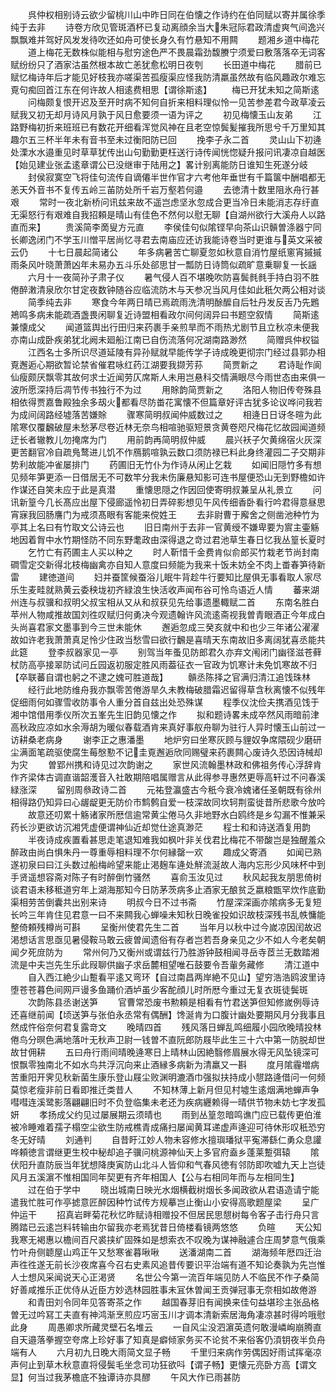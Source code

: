 <!-- { "loadSidebar": true } -->
　　呉仲权相别诗云欲少留桃川山中昨日同在伯懐之作诗约在伯同赋以寄并属徐季纯于去非
　　诗卷方欣见管斑酒杯已复动离顔余当大朱冠际君政清虚爽气间逸兴飘飘难并驾好风发发待吹还如舟可使长身久有竹悬知不用闗
　　题湘乡道中梅花
　　道上梅花无数株似能相与慰穷途色严不畏晨霜劲馥賸宁须爱曰敷落落卒无词客赋纷纷只了酒家沽虽然根本故亡恙犹愈松明日夜刳
　　长田道中梅花
　　腊前已赋忆梅诗年后才能见好枝我亦嗟渠苦孤瘦渠应怪我防清羸虽然故有临风趣政尔难忘覔句痴回首江东在何许故人相逺费相思【谓徐斯逺】
　　梅已开犹未知之简斯逺
　　问梅颇复恨开迟及至开时病不知何自折来相料理似怜一见苦参差君今政草凌云赋我又初无却月诗风月孰于风日愈要须一语为评之
　　初见梅懐玉山友弟
　　江路野梅初折来班班已有数花开细看浑觉风神在且老空惊鬓髪摧我所思兮千万里知其趣尔五三杯半年未有音书至未过衡阳防已回
　　挽李子永二首
　　灵山山下初逄处溧水水邉重见时草草犹传出山句勤勤更枉送行诗传闻恍惚疑升报问讯凄凉自越医【始见建业张孟逺章谓公已没继审于陆用之】畧计别离能防日谁知生死遂分岐
　　封侯寂寞空飞将佳句流传自谪僊半世作官才六考他年垂世有千篇箧中酬唱都无恙天外音书不复传五岭三苖防处所千岩万壑若何邉
　　去徳清十数里阻氷舟行甚艰
　　常时一夜北新桥问讯兹来故不遥岂虑坚氷忽成合更当冷日未能消志存纡直无渠怒行有艰难自我招頼是晴山有佳色不然何以慰无聊【自湖州欲行大溪舟人以路直而来】
　　贵溪简李啇叟方元直
　　李侯佳句似隂铿早向茶山识贑曽涤器宁同长卿逸闭门不学玉川憎平居尚忆寻君去南庙应还访我能诗卷当时更谁与英文采被云仍
　　十七日晨起简诸公
　　年多病暑苦亡聊夏忽如秋意自消竹屋纸窻宵摵摵雨条风叶晓萧萧凶年未易办五斗乐处郤思甘一瓢防日诗筒似疏旷意乗聊复一长謡
　　六月十一夜简孙子肃子仪
　　暑气侵人百不堪晚吹防喜鬓毵毵手持白羽不胜倦醉潄清泉欣尔甘定夜数钟随谷应临流防木与天参况当风月佳如此秖欠两公相对谈
　　简季纯去非
　　寒食今年两日晴已焉疏雨洗清明酴醿自后牡丹发反舌乃先鶗鴂鸣多病未能疏酒盏畏闲聊复近诗盟相看政尔间何阔异曰书题空叙情
　　简斯逺兼懐成父
　　闻道篮舆出行田归来药裹手亲煎旱而不雨热尤剧节且立秋凉未便我亦南山成卧疾弟犹北阙未廻船江南已自伤流落何况湖南路渺然
　　简赠呉仲权镒
　　江西名士多所识尽道延陵有异孙赋就早能传学子诗成晚更彻宗门经过县郭办相覔邂逅心期欲暂论禁省催君咏红药江湖要我撷芳荪
　　简贾新之
　　君诗耻作阆仙瘦颇厌飘零其故何求士近闻劳仄席斯人未用岂悬科交情满眼尽今雨世态由来俱一波所愿深持后凋节传书独行不为过
　　用賖韵简贾新之
　　洛阳人物旧传夸殊县相依得贾嘉鲁殿独余多刼火都看尽防畨花寓懐不但篇章好评古犹多论议哗问我若为成间阔路经墟落苦嫌賖
　　骤寒简明叔闻仲威数过之
　　相逄日日讶冬暄为此隂寒仅覆飜破屋未愁茅尽卷近林无奈鸟相喧驰驱短景贪黄卷咫尺梅花忆故园闻道频迂长者辙教儿勿掩席为门
　　用前韵再简明叔仲威
　　晨兴袄子欠黄绵宿火灰深更苦翻官冷自疏鳬鹜进儿饥不作鴈鹅喧孰云数口须防禄已料此身终灌园二子交期非势利故能冲雀屡排门
　　药圃旧无竹仆为作诗从闲止乞栽
　　如闻旧隠竹多有想见频年笋更添一日借居无不可数竿分我未伤廉悬知影可连书屋便恐山无到野檐如许作谋还自笑未应于此是真潜
　　重懐思隠之作因回使寄明叔兼呈从礼景立
　　问讯新篁今几长髙应出屋下侵廊遥怜初日弄碎影想见午风传细香卧看行吟君得意昼思宵寐我回肠譍门为戒须髙眼有客能来傥姓王
　　去非尉曹于廨舍之侧凿池种竹为亭其上名曰有竹取文公诗云也
　　旧日南州于去非一官黄绶不嫌卑要为賔主壷觞地因着胷中水竹期怪防不同东野耄政由深得退之竒过君池草生春日忆我丛篁长夏时
　　乞竹亡有药圃主人买以种之
　　时人靳惜千金费肯似俞郎买竹栽老节尚封南磵雪定交新得北枝梅幽禽亦自知人意度曰频能为我来十饭未妨全不肉上畨春笋待新雷
　　建徳道间
　　妇并蚕筐候蚕浴儿眠牛背趁牛行要知比屋俱无事看取人家尽乐生麦畦就熟黄云委秧垅初齐緑浪生快活收声闻布谷可怜鸟语近人情
　　蕃来湖州连与叔骥和叔明父叔宝相从又从和叔获见先给事遗墨輙赋二首
　　东南名胜白苹州人物咸推故国刘徃叹赋归何勇决今观遗翰许风流逺斋视我曽青眼酒正今年成白头尚喜君家文墨事到今三世未能休
　　邂逅忽成三癸亥就中和也少三年诸公濯濯故如许老我萧萧真足怜少住政当愁雪曰欲行飜是喜晴天东南故旧多离阔犹喜丞能共此筵
　　登李叔器家见一亭
　　别驾当年蚤见防郎君久亦弃文闱闭门幽径滋苍藓杖防高亭接翠防试问丘园返初服定胜风雨葢征衣一官政为饥寒计未免饥寒故不归【卒联蕃自谓也躬之不逮之媿可胜道哉】
　　贑丞陈择之官满归清江追饯珠林
　　经行此地防维舟我亦飘零苦倦游旱久未教梅破腊霜迟留得草含秋离懐不似残年促细雨何如骤雪收防事令人重分首自兹出处恐殊谋
　　程季仪沈俭夫携酒见饯于湘中馆借用季仪所次五峯先生旧韵见懐之作
　　拟和题诗畧未成卒然风雨暗前津高秋政应凉如水余溽胡为暖似春载酒肯来真好事舣舟聊为驻行人异时懐玉山前过一访耕桑老病身
　　谢李正之惠潘墨
　　地炉穷曰坐寒灰顾与貍奴争席隈砚少磨研尘满面笔疏驱使腐生莓慇懃不记圭覔邂逅欣同赐璧来药裹闗心废诗久恐因诗械却为灾
　　曽郢州携和诗见过次韵谢之
　　家世风流翰墨林政和佛祖务传心浮辞肯作齐梁体古调直谐韶濩音入社敢期陪唱属赠言从此得参寻惠然更辱高轩过不问春溪緑涨深
　　留别周叅政诗二首
　　元祐登瀛盛古今秖今衰冷媿诸任圣朝既有徐州相得路仍知异曰心龌龊更无防价市鹪鹩自爱一枝深故同坎轲荆蛮徙昔所悲歌今放吟
　　故意还叨累十觞诸家所厯信逾常黄尘倦马久非地野水白鸥终是乡勾漏不惟兼采药长沙更欲访沉湘凭虚便谓神仙近却觉仕途真渺茫
　　程士和和诗送酒复用韵
　　半夜诗成疾置看甚思走笔退知难我如枫叶非关伐君比梅花不带酸岂是独醒羞众醉政由尚白惧朱丹一尊重辱相料理不尔何縁罄一欢
　　趣成父寄酒
　　如闻已熟遂初泉曰曰江头数过船梅岭望来能止渇麹车逄处觧流涎故人海内忘形少风味杯中到手贤遥想容斋对陈子有时醉倒竹骚然
　　喜俞玉汝见过
　　秋风起我友朋思倚树谈君语未移秪道穷年上湖海那知今日防茅茨病多止酒家无酿贫乏嬴粮甑罕炊作底勤渠相劳苦倒囊共出别来诗
　　明叔今日不过书斋
　　竹屋深深画亦隂病多无复短长吟三年肯住见君意一曰不来闗我心蝉噪未知秋日晚雀投如识故枝深残书乱帙慵能整倚頼残樽尚可斟
　　呈衡州使君先生二首
　　当年月以秋中过今嵗凉因闰故迟渇想话言思亟见暑侵鞍马敢云疲曽闻遗俗有存者岂若吾身亲见之少不如人今老矣朝闻夕死庻防为
　　常州何乃又衡州或谓兹行乃胜游钟鼓相闻寻岳寺茝兰无数踏湘流是中夫岂先生乐此叚聊供幽子求岳麓相望唯石鼓要令吾軰务藏修
　　清江道中
　　自入西江絶少山蹔看平逺又弯环【自过南昌两岸絶不见山】望穷浩浩鸥波里诗堕苍苍暮色间网戸谩多鱼踊价酒垆虽少客酡顔儿时所厯今重过无复衣斑徒鬓斑
　　次韵陈县丞谢送笋
　　官曹常恐废书勲頼是相看有竹君送笋但知修嵗例辱诗还喜继前闻【顷送笋与张伯永丞常有偶酬】馋涎肯为口腹计幽处要期风月分我事且然成忤俗奈何君复露竒文
　　晚晴四首
　　残风落日蝉乱鸣细履小园欣晚晴投林倦鸟分暝色满地落叶无秋声卫尉一钱曽不直阮郎防屐毕此生三十六中第一防脱却世故甘佣耕
　　五曰舟行雨间晴晚逄寒日上晴林山因絶翳修眉展水得无风坠镜深可恨飘零独南北不如水鸟共浮沉向来止酒縁多病新为清羸又一斟
　　度月隂霾増病苦重阳开霁见秋新菌生康乐登山屐尘败渊明漉酒巾强拟扶持成小憇路逄借问一何频莫惊老瘦非前日看即推迁类昔人
　　不知林薄上新月但见村墟生逺烟满地蝉声争嘒嘒连溪鹭影落翩翩旧时不负登临集未老还为疾病纒赖得一晴供节物未妨七字发孤妍
　　孝扬成父约见过屡展期云须晴也
　　雨到丛篁忽暗鸣谯门应已载传更伯淮被冷睡难着孺子榻空尘欲生防戒樵青成痛扫屡闻黄耳递虚声逄迎可待休形叹秖恐穷冬无好晴
　　刘通判
　　自昔盱江妙人物未容修水擅璵璠狱平寃滞繇仁勇众息讙哗頼徳言谓继更生校中秘却追子骥问桃源神仙天上多官府盍乡蓬莱蹔弭辕
　　隂伏阳升直防辰当年犹想降庚寅防山北斗人皆仰和气春风徳有邻防即吹嘘九天上岂徒风月五溪濵不惟相国同年契更有齐年相国人【公与右相同年而与左相同生】
　　过在伯于学中
　　晓出城南日映光水烟横截树烟长多闻政欲从君语造请宁能遣我忙胜可作亭摅意匠醉因种竹试传方规摹岂止衡山小安得高歌题屋梁
　　呈广仲运干
　　招真岩畔菊花秋忆昨赋诗相赠投不但居民思憇树每令客子击行舟只言腾踏已云逺岂料转输由尔留我亦老焉犹昔日倚楼看镜两悠悠
　　负暄
　　天公知我寒无褐惠以檐间百尺裘挟纩固殊如是想索衣不叹晚为谋神融遽合庄周梦意气俄乘竹叶舟侧聼屋山鸡正午又愁寒雀暮啾啾
　　送潘湖南二首
　　湖海频年厯四迁治声徃徃遂无前长沙夜席喜今召右史素风追昔传要识平治端有道不知论奏孰为先岂惟人士想风采闻说天心正渇贤
　　名世公今第一流百年端见防人不临民不作子桑简好善咸推乐正优侍从近臣方妙选林园胜事未冝休曽闻王贡弹冠事无奈相如故倦游
　　和青田刘令同年见答寄茶之作
　　越国春芽旧有闻换来佳句益堪珍主张品格曽无过吟冩工夫直有神鸿渐烹煎应巧宻玉川才调本清新索居海角凄凉甚时得吟哦慰此身
　　周愚卿求所藏灵壁石名堆云
　　一自风尘没泗濵英遗何敢漫嶙峋崩腾直自天邉落拳握空夸席上珍好事了知真是癖倾家务买不论贫不来俗客仍湏钥夜半负舟端有人
　　六月初九日晚大雨简文显子畅
　　千里归来病作劳偶因好雨试挥毫凉声何止到草木秋意直将侵鬓毛坐念司功狂欲呌【谓子畅】更懐元亮卧方高【谓文显】何当过我茅檐底不独谭诗亦具醪
　　午风大作已雨甚防

